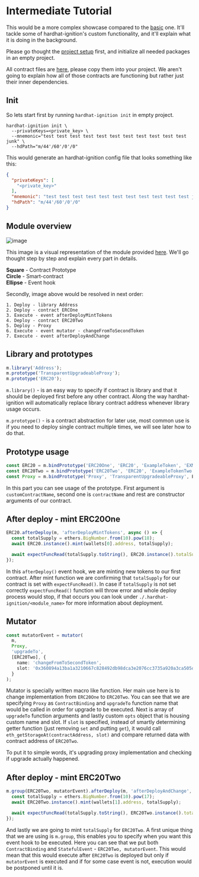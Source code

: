 # Intermediate Tutorial

This would be a more complex showcase compared to the [basic](./basic.md) one. It'll tackle some of hardhat-ignition's custom
functionality, and it'll explain what it is doing in the background.

Please go thought the [project setup](./basic.md#project-setup) first, and initialize all needed packages in an empty
project.

All contract files are [here](../../example/intermediate/contracts), please copy them into your project. We aren't going
to explain how all of those contracts are functioning but rather just their inner dependencies.

## Init

So lets start first by running `hardhat-ignition init` in empty project.

```
hardhat-ignition init \
  --privateKeys=<private_key> \
  --mnemonic="test test test test test test test test test test test junk" \
  --hdPath="m/44'/60'/0'/0"
```

This would generate an hardhat-ignition config file that looks something like this:

```json
{
  "privateKeys": [
    "<private_key>"
  ],
  "mnemonic": "test test test test test test test test test test test junk",
  "hdPath": "m/44'/60'/0'/0"
}
```

## Module overview

![image](../images/intermediate.png)

This image is a visual representation of the module
provided [here](../../example/intermediate/deployment/root.module.ts). We'll go thought step by step and explain every
part in details.

**Square** - Contract Prototype<br>
**Circle** - Smart-contract<br>
**Ellipse** - Event hook

Secondly, image above would be resolved in next order:

```
1. Deploy - library Address
2. Deploy - contract ERCOne
3. Execute - event afterDeployMintTokens
4. Deploy - contract ERC20Two
5. Deploy - Proxy
6. Execute - event mutator - changeFromToSecondToken
7. Execute - event afterDeployAndChange
```

## Library and prototypes

```typescript
m.library('Address');
m.prototype('TransparentUpgradeableProxy');
m.prototype('ERC20');
```

`m.library()` - is an easy way to specify if contract is library and that it should be deployed first before any other
contract. Along the way hardhat-ignition will automatically replace library contract address whenever library usage occurs.

`m.prototype()` - is a contract abstraction for later use, most common use is if you need to deploy single contract
multiple times, we will see later how to do that.

## Prototype usage

```typescript
const ERC20 = m.bindPrototype('ERC20One', 'ERC20', 'ExampleToken', 'EXMPL');
const ERC20Two = m.bindPrototype('ERC20Two', 'ERC20', 'ExampleTokenTwo', 'EXMPLTWO');
const Proxy = m.bindPrototype('Proxy', 'TransparentUpgradeableProxy', ERC20, wallets[0].address, []);
```

In this part you can see usage of the prototype. First argument is `customContractName`, second one is `contractName`
and rest are constructor arguments of our contract.

## After deploy - mint ERC20One

```typescript
ERC20.afterDeploy(m, 'afterDeployMintTokens', async () => {
  const totalSupply = ethers.BigNumber.from(10).pow(18);
  await ERC20.instance().mint(wallets[0].address, totalSupply);

  await expectFuncRead(totalSupply.toString(), ERC20.instance().totalSupply);
});
```

In this `afterDeploy()` event hook, we are minting new tokens to our first contract. After mint function we are
confirming that `totalSupply` for our contract is set with `expectFuncRead()`. In case if `totalSupply` is not set
correctly `expectFuncRead()` function will throw error and whole deploy process would stop, if that occurs you can look
under `./.hardhat-ignition/<module_name>` for more information about deployment.

## Mutator

```typescript
const mutatorEvent = mutator(
  m,
  Proxy,
  'upgradeTo',
  [ERC20Two], {
    name: 'changeFromToSecondToken',
    slot: '0x360894a13ba1a3210667c828492db98dca3e2076cc3735a920a3ca505d382bbc' // bytes32(uint256(keccak256("eip1967.proxy.implementation")) - 1)
  }
);
```

Mutator is specially written macro like function. Her main use here is to change implementation from `ERC20One`
to `ERC20Two`. You can see that we are specifying `Proxy` as `ContractBinding` and `upgradeTo` function name that would
be called in order for upgrade to be executed. Next is array of `upgradeTo` function arguments and lastly custom `opts`
object that is housing custom name and slot. If `slot` is specified, instead of smartly determining getter function
(just removing `set` and putting `get`), it would call `eth_getStorageAt(contractAddress, slot)` and compare returned
data with contract address of `ERC20Two`.

To put it to simple words, it's upgrading proxy implementation and checking if upgrade actually happened.

## After deploy - mint ERC20Two

```typescript
m.group(ERC20Two, mutatorEvent).afterDeploy(m, 'afterDeployAndChange', async () => {
  const totalSupply = ethers.BigNumber.from(10).pow(17);
  await ERC20Two.instance().mint(wallets[1].address, totalSupply);

  await expectFuncRead(totalSupply.toString(), ERC20Two.instance().totalSupply);
});
```

And lastly we are going to mint `totalSupply` for `ERC20Two`. A first unique thing that we are using is `m.group`, this
enables you to specify when you want this event hook to be executed. Here you can see that we put both `ContractBinding`
and `StatefulEvent` -  `ERC20Two, mutatorEvent`. This would mean that this would execute after `ERC20Two` is deployed
but only if `mutatorEvent` is executed and if for some case event is not, execution would be postponed until it is.

